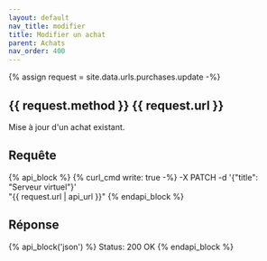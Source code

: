 ```yaml
---
layout: default
nav_title: modifier
title: Modifier un achat
parent: Achats
nav_order: 400
---
```

{% assign request = site.data.urls.purchases.update -%}
## {{ request.method }} {{ request.url }}

Mise à jour d'un achat existant.

## Requête

{% api_block %}
{% curl_cmd write: true -%}
-X PATCH -d '{"title": "Serveur virtuel"}' \
"{{ request.url | api_url }}"
{% endapi_block %}

## Réponse

{% api_block('json') %}
Status: 200 OK
{% endapi_block %}
